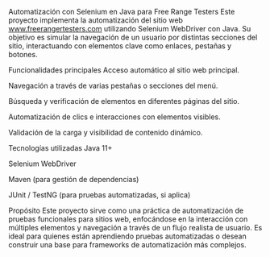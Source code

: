 Automatización con Selenium en Java para Free Range Testers
Este proyecto implementa la automatización del sitio web www.freerangertesters.com utilizando Selenium WebDriver con Java. Su objetivo es simular la navegación de un usuario por distintas secciones del sitio, interactuando con elementos clave como enlaces, pestañas y botones.

Funcionalidades principales
Acceso automático al sitio web principal.

Navegación a través de varias pestañas o secciones del menú.

Búsqueda y verificación de elementos en diferentes páginas del sitio.

Automatización de clics e interacciones con elementos visibles.

Validación de la carga y visibilidad de contenido dinámico.

Tecnologías utilizadas
Java 11+

Selenium WebDriver

Maven (para gestión de dependencias)

JUnit / TestNG (para pruebas automatizadas, si aplica)

Propósito
Este proyecto sirve como una práctica de automatización de pruebas funcionales para sitios web, enfocándose en la interacción con múltiples elementos y navegación a través de un flujo realista de usuario. Es ideal para quienes están aprendiendo pruebas automatizadas o desean construir una base para frameworks de automatización más complejos.
